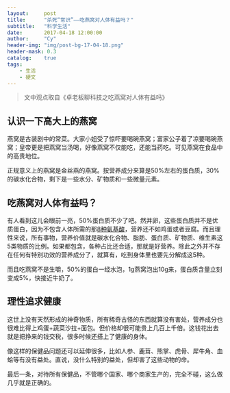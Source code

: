 ```yaml
---
layout:     post
title:      "杀死“常识”——吃燕窝对人体有益吗？"
subtitle:   "科学生活"
date:       2017-04-18 12:00:00
author:     "Cy"
header-img: "img/post-bg-17-04-18.png"
header-mask: 0.3
catalog:    true
tags:
    - 生活
    - 硬文
---
```




> 文中观点取自《卓老板聊科技之吃燕窝对人体有益吗》


## 认识一下高大上的燕窝

燕窝是古装剧中的常菜。大家小姐受了惊吓要喝碗燕窝；富家公子着了凉要喝碗燕窝；皇帝更是把燕窝当汤喝，好像燕窝不仅能吃，还能当药吃。可见燕窝在食品中的高贵地位。

正规意义上的燕窝是金丝燕的燕窝。按营养成分来算是50%左右的蛋白质，30%的碳水化合物，剩下是一些水分、矿物质和一些微量元素。

## 吃燕窝对人体有益吗？

有人看到这儿会眼前一亮，50%蛋白质不少了吧。然并卵，这些蛋白质并不是优质蛋白，因为不包含人体所需的那[8种氨基酸](http://baike.baidu.com/item/%E4%BA%BA%E4%BD%93%E5%BF%85%E9%9C%80%E6%B0%A8%E5%9F%BA%E9%85%B8)，营养还不如鸡蛋或者豆腐。而且理性来说，所有事物，营养价值就是碳水化合物、脂肪、蛋白质、矿物质、维生素这5类物质的比例。如果都包含，各种占比还合适，那就是好营养。除此之外并不存在任何有特别功效的营养成分了，就算有，吃到身体里也要先分解成这5种。

而且吃燕窝不是生嚼，50%的蛋白一经水泡，1g燕窝泡出10g来，蛋白质含量立刻变成5%，快接近牛奶了。


## 理性追求健康

这世上没有天然形成的神奇物质，所有稀奇古怪的东西就算没有害处，营养成分也很难比得上鸡蛋+蔬菜沙拉+面包。但价格却很可能贵上几百上千倍。这钱花出去就是把挣来的钱交税，很多时候还搭上了健康的身体。

像这样的保健品问题还可以延伸很多，比如人参、鹿茸、熊掌、虎骨、犀牛角、血蛤等有没有益处。直说，没什么特别的益处，但却害了这些动物的命。

最后一条，对待所有保健品，不管哪个国家、哪个商家生产的，完全不碰，这么做几乎就是正确的。


